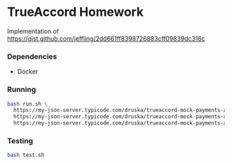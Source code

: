 # TrueAccord Homework

Implementation of <https://gist.github.com/jeffling/2dd661ff8398726883cff09839dc316c>

### Dependencies
* Docker

### Running
```bash
bash run.sh \
  https://my-json-server.typicode.com/druska/trueaccord-mock-payments-api/debts \
  https://my-json-server.typicode.com/druska/trueaccord-mock-payments-api/payment_plans \
  https://my-json-server.typicode.com/druska/trueaccord-mock-payments-api/payments
```

### Testing
```bash
bash test.sh
```
